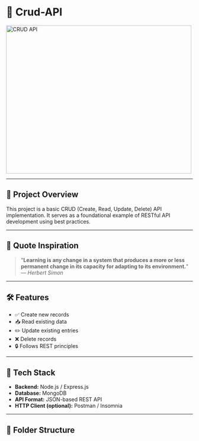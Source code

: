 # 🚀 Crud-API

<img src="https://bushansirgur.in/wp-content/uploads/2020/08/Herbert-Simon.png" width="500" height="400" alt="CRUD API">

---

## 📌 Project Overview

This project is a basic CRUD (Create, Read, Update, Delete) API implementation. It serves as a foundational example of RESTful API development using best practices.

---

## 🧠 Quote Inspiration

> "**Learning is any change in a system that produces a more or less permanent change in its capacity for adapting to its environment.**"  
> — *Herbert Simon*

---

## 🛠️ Features

- ✅ Create new records
- 📥 Read existing data
- ✏️ Update existing entries
- ❌ Delete records
- 🔒 Follows REST principles

---

## 🧪 Tech Stack

- **Backend:** Node.js / Express.js  
- **Database:** MongoDB  
- **API Format:** JSON-based REST API  
- **HTTP Client (optional):** Postman / Insomnia  

---

## 📂 Folder Structure

